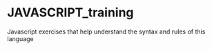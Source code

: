 # JAVASCRIPT_training
 Javascript exercises that help understand the syntax and rules of this language
